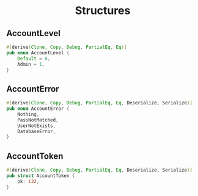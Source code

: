 <div align="center">
    <h1>
        Structures
    </h1>
</div>

## AccountLevel

```Rust
#[derive(Clone, Copy, Debug, PartialEq, Eq)]
pub enum AccountLevel {
    Default = 0,
    Admin = 1,
}
```

## AccountError

```Rust
#[derive(Clone, Copy, Debug, PartialEq, Eq, Deserialize, Serialize)]
pub enum AccountError {
    Nothing,
    PassNotMatched,
    UserNotExists,
    DatabaseError,
}
```

## AccountToken

```Rust
#[derive(Clone, Copy, Debug, PartialEq, Eq, Deserialize, Serialize)]
pub struct AccountToken {
    pk: i32,
}
```